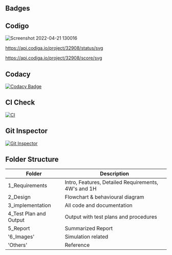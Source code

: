## Badges

## Codigo
![Screenshot 2022-04-21 130016](https://user-images.githubusercontent.com/102678112/164402747-9800cee6-abc2-456e-9cd7-18c5b36be509.png)

https://api.codiga.io/project/32908/status/svg

https://api.codiga.io/project/32908/score/svg

## Codacy
[![Codacy Badge](https://app.codacy.com/project/badge/Grade/1d6600b1cc5643868311740f31daaccb)](https://www.codacy.com/gh/YusufAliAnsar/M2_DigitalThermometer/dashboard?utm_source=github.com&amp;utm_medium=referral&amp;utm_content=YusufAliAnsar/M2_DigitalThermometer&amp;utm_campaign=Badge_Grade)

## CI Check
[![CI](https://github.com/YusufAliAnsar/M2_DigitalThermometer/actions/workflows/main.yml/badge.svg)](https://github.com/YusufAliAnsar/M2_DigitalThermometer/actions/workflows/main.yml)

## Git Inspector
[![Git Inspector](https://github.com/YusufAliAnsar/M2_DigitalThermometer/actions/workflows/Git-Inspector.yml/badge.svg)](https://github.com/YusufAliAnsar/M2_DigitalThermometer/actions/workflows/Git-Inspector.yml)


## Folder Structure

| Folder | Description |
|--------|-------------|
| 1_Requirements | Intro, Features, Detailed Requirements, 4W's and 1H |
| 2_Design | Flowchart & behavioural diagram |
| 3_implementation  | All code and documentation |
| 4_Test Plan and Output |	Output with test plans and procedures |
| 5_Report |	Summarized Report |
| '6_Images' |	Simulation related  |
|'Others' | 	Reference |
